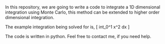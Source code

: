 In this repository, we are going to write a code to integrate a 1D dimensional integration using Monte Carlo, this method can be extended to higher order dimensional integration.

The example integration being solved for is, 
\[ int_0^1 x^2 dx \]

The code is written in python. Feel free to contact me, if you need help. 

